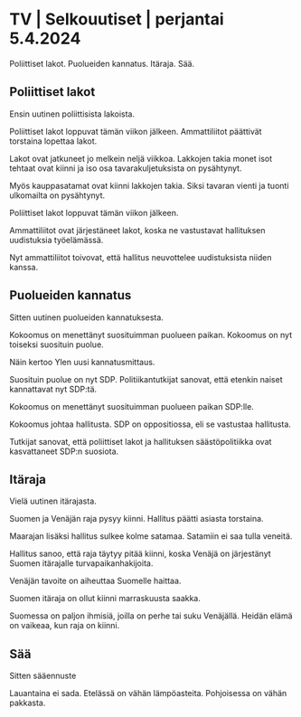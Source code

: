 # TV \| Selkouutiset \| perjantai 5.4.2024

Poliittiset lakot. Puolueiden kannatus. Itäraja. Sää.

## Poliittiset lakot

Ensin uutinen poliittisista lakoista.

Poliittiset lakot loppuvat tämän viikon jälkeen. Ammattiliitot päättivät torstaina lopettaa lakot.

Lakot ovat jatkuneet jo melkein neljä viikkoa. Lakkojen takia monet isot tehtaat ovat kiinni ja iso osa tavarakuljetuksista on pysähtynyt.

Myös kauppasatamat ovat kiinni lakkojen takia. Siksi tavaran vienti ja tuonti ulkomailta on pysähtynyt.

Poliittiset lakot loppuvat tämän viikon jälkeen.

Ammattiliitot ovat järjestäneet lakot, koska ne vastustavat hallituksen uudistuksia työelämässä.

Nyt ammattiliitot toivovat, että hallitus neuvottelee uudistuksista niiden kanssa.

## Puolueiden kannatus

Sitten uutinen puolueiden kannatuksesta.

Kokoomus on menettänyt suosituimman puolueen paikan. Kokoomus on nyt toiseksi suosituin puolue.

Näin kertoo Ylen uusi kannatusmittaus.

Suosituin puolue on nyt SDP. Politiikantutkijat sanovat, että etenkin naiset kannattavat nyt SDP:tä.

Kokoomus on menettänyt suosituimman puolueen paikan SDP:lle.

Kokoomus johtaa hallitusta. SDP on oppositiossa, eli se vastustaa hallitusta.

Tutkijat sanovat, että poliittiset lakot ja hallituksen säästöpolitiikka ovat kasvattaneet SDP:n suosiota.

## Itäraja

Vielä uutinen itärajasta.

Suomen ja Venäjän raja pysyy kiinni. Hallitus päätti asiasta torstaina.

Maarajan lisäksi hallitus sulkee kolme satamaa. Satamiin ei saa tulla veneitä.

Hallitus sanoo, että raja täytyy pitää kiinni, koska Venäjä on järjestänyt Suomen itärajalle turvapaikanhakijoita.

Venäjän tavoite on aiheuttaa Suomelle haittaa.

Suomen itäraja on ollut kiinni marraskuusta saakka.

Suomessa on paljon ihmisiä, joilla on perhe tai suku Venäjällä. Heidän elämä on vaikeaa, kun raja on kiinni.

## Sää

Sitten sääennuste

Lauantaina ei sada. Etelässä on vähän lämpöasteita. Pohjoisessa on vähän pakkasta.

